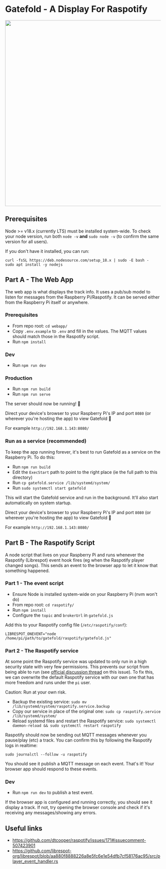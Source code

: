 # Gatefold - A Display For Raspotify

<img src="https://github.com/JamieGoodson/gatefold/assets/4729966/74e448fe-f04d-4e6f-b665-45d1faf62c67" width="600">

## Prerequisites

Node >= v18.x (currently LTS) must be installed system-wide. To check your node version,
run both `node -v` **and** `sudo node -v` (to confirm the same version for all users).

If you don't have it installed, you can run:

```
curl -fsSL https://deb.nodesource.com/setup_18.x | sudo -E bash -
sudo apt install -y nodejs
```

## Part A - The Web App

The web app is what displays the track info. It uses a pub/sub model to listen for messages
from the Raspberry Pi/Raspotify. It can be served either from the Raspberry Pi itself
or anywhere.

### Prerequisites

- From repo root: `cd webapp/`
- Copy `.env.example` to `.env` and fill in the values. The MQTT values should match those in the Raspotify script.
- Run `npm install`

### Dev

- Run `npm run dev`

### Production

- Run `npm run build`
- Run `npm run serve`

The server should now be running! 🎉

Direct your device's browser to your Raspberry Pi's IP and port `8080`
(or wherever you're hosting the app) to view Gatefold 🙂

For example `http://192.168.1.143:8080/`

### Run as a service (recommended)

To keep the app running forever, it's best to run Gatefold as a service on the Raspberry Pi. To do this:

- Run `npm run build`
- Edit the `ExecStart` path to point to the right place (ie the full path to this directory)
- Run `cp gatefold.service /lib/systemd/system/`
- Run `sudo systemctl start gatefold`

This will start the Gatefold service and run in the background. It'll also start automatically on system startup.

Direct your device's browser to your Raspberry Pi's IP and port `8080`
(or wherever you're hosting the app) to view Gatefold 🙂

For example `http://192.168.1.143:8080/`

## Part B - The Raspotify Script

A node script that lives on your Raspberry Pi and runs whenever the Raspotify (Librespot) event hook fires (eg when the Raspotify player changed songs).
This sends an event to the browser app to let it know that something happened.

### Part 1 - The event script

- Ensure Node is installed system-wide on your Raspberry Pi (nvm won't do)
- From repo root: `cd raspotify/`
- Run `npm install`
- Configure the `topic` and `brokerUrl` in `gatefold.js`

Add this to your Raspotify config file (`/etc/raspotify/conf`):

```
LIBRESPOT_ONEVENT="node /home/pi/path/to/gatefold/raspotify/gatefold.js"
```

### Part 2 - The Raspotify service

At some point the Raspotify service was updated to only run in a high security state with very few permissions.
This prevents our script from being able to run (see [official discussion thread](https://github.com/dtcooper/raspotify/issues/500) on this issue). To fix this, we can overwrite the default
Raspotify service with our own one that has more freedom and runs under the `pi` user.

Caution: Run at your own risk.

- Backup the existing service: `sudo mv /lib/systemd/system/raspotify.service.backup`
- Copy our service in place of the original one: `sudo cp raspotify.service  /lib/systemd/system/`
- Reload systemd files and restart the Raspotify service: `sudo systemctl daemon-reload && sudo systemctl restart raspotify`

Raspotify should now be sending out MQTT messages whenever you pause/play (etc) a track.
You can confirm this by following the Raspotify logs in realtime:

`sudo journalctl --follow -u raspotify`

You should see it publish a MQTT message on each event. That's it! Your browser
app should respond to these events.

### Dev

- Run `npm run dev` to publish a test event.

If the browser app is configured and running correctly, you should see it display a track.
If not, try opening the browser console and check if it's receiving any
messages/showing any errors.

## Useful links

- https://github.com/dtcooper/raspotify/issues/171#issuecomment-507423901
- https://github.com/librespot-org/librespot/blob/aa880f8888226a8e5fc6e1e54dfb7cf58176ac95/src/player_event_handler.rs
